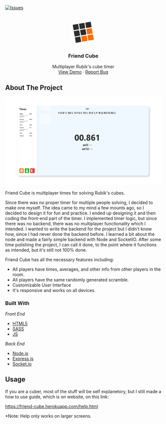 ﻿<div id="top"></div>


<!-- PROJECT SHIELDS -->
<!--
*** I'm using markdown "reference style" links for readability.
*** Reference links are enclosed in brackets [ ] instead of parentheses ( ).
*** See the bottom of this document for the declaration of the reference variables
*** for contributors-url, forks-url, etc. This is an optional, concise syntax you may use.
*** https://www.markdownguide.org/basic-syntax/#reference-style-links
-->
[![Issues][issues-shield]][issues-url]



<!-- PROJECT LOGO -->
<br />
<div align="center">
  <a href="https://github.com/Zoksss/friend-cube">
    <img src="/public/assets/friendcube-logo-transparent2.png" alt="Logo" width="80" height="80">
  </a>

  <h3 align="center">Friend Cube</h3>

  <p align="center">
    Multiplayer Rubik's cube timer
    <br />
    <a href="https://friend-cube.herokuapp.com/">View Demo</a>
    ·
    <a href="https://github.com/Zoksss/friend-cube/issues">Report Bug</a>
  </p>
</div>



<!-- ABOUT THE PROJECT -->
## About The Project

[![Product Name Screen Shot][product-screenshot]](https://friend-cube.herokuapp.com/)


Friend Cube is multiplayer times for solving Rubik's cubes. 

Since there was no proper timer for multiple people solving, I decided to make one myself. The idea came to my mind a few mounts ago, so I decided to design it for fun and practice. I ended up designing it and then coding the front-end part of the timer. I implemented timer logic, but since there was no backend, there was no multiplayer functionality which I intended. I wanted to write the backend for the project but I didn't know how, since I had never done the backend before. I learned a bit about the node and made a fairly simple backend with Node and SocketIO. 
After some time polishing the project, I can call it done, to the point where it functions as intended, but it's still not 100% done.


Friend Cube has all the necessary features including:
* All players have times, averages, and other info from other players in the room.
* All players have the same randomly generated scramble.
* Customizable User Interface
* It's responsive and works on all devices. 


### Built With

*Front End*

* [HTML5](#)
* [SASS](https://sass-lang.com/)
* [JS](#)

*Back End*

* [Node.js](https://nodejs.org/en/)
* [Express.js](https://expressjs.com/)
* [Socket.io](https://socket.io/)


<!-- USAGE EXAMPLES -->
## Usage

If you are a cuber, most of the stuff will be self explanetory, but I still made a how to use guide, which is on website, on this link: 

https://friend-cube.herokuapp.com/help.html

*Note: Help only works on larger screens.




<!-- MARKDOWN LINKS & IMAGES -->
<!-- https://www.markdownguide.org/basic-syntax/#reference-style-links -->
[stars-shield]: https://img.shields.io/github/stars/othneildrew/Best-README-Template.svg?style=for-the-badge
[stars-url]: https://github.com/Zoksss/friend-cube/stargazers
[issues-shield]: https://img.shields.io/github/issues/othneildrew/Best-README-Template.svg?style=for-the-badge
[issues-url]: https://github.com/Zoksss/friend-cube/issues
[license-shield]: https://img.shields.io/github/license/othneildrew/Best-README-Template.svg?style=for-the-badge
[license-url]: https://github.com/othneildrew/Best-README-Template/blob/master/LICENSE.txt
[linkedin-shield]: https://img.shields.io/badge/-LinkedIn-black.svg?style=for-the-badge&logo=linkedin&colorB=555
[product-screenshot]: /public/assets/readme-project-ss.png

